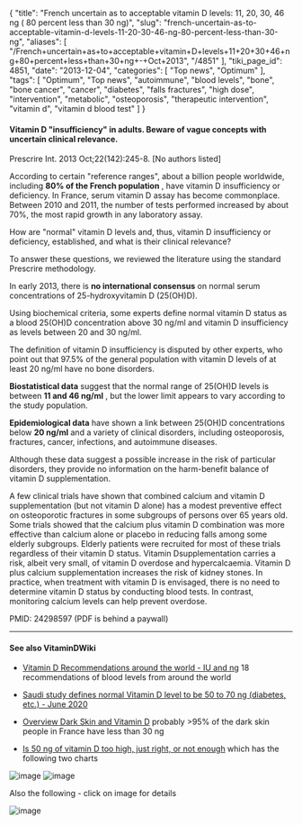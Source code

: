{
    "title": "French uncertain as to acceptable vitamin D levels: 11, 20, 30, 46 ng ( 80 percent less than 30 ng)",
    "slug": "french-uncertain-as-to-acceptable-vitamin-d-levels-11-20-30-46-ng-80-percent-less-than-30-ng",
    "aliases": [
        "/French+uncertain+as+to+acceptable+vitamin+D+levels+11+20+30+46+ng+80+percent+less+than+30+ng+-+Oct+2013",
        "/4851"
    ],
    "tiki_page_id": 4851,
    "date": "2013-12-04",
    "categories": [
        "Top news",
        "Optimum"
    ],
    "tags": [
        "Optimum",
        "Top news",
        "autoimmune",
        "blood levels",
        "bone",
        "bone cancer",
        "cancer",
        "diabetes",
        "falls fractures",
        "high dose",
        "intervention",
        "metabolic",
        "osteoporosis",
        "therapeutic intervention",
        "vitamin d",
        "vitamin d blood test"
    ]
}


#### Vitamin D "insufficiency" in adults. Beware of vague concepts with uncertain clinical relevance.

Prescrire Int. 2013 Oct;22(142):245-8. <span>[No authors listed]</span>

According to certain "reference ranges", about a billion people worldwide, including  **80% of the French population** , have vitamin D insufficiency or deficiency. In France, serum vitamin D assay has become commonplace. Between 2010 and 2011, the number of tests performed increased by about 70%, the most rapid growth in any laboratory assay. 

How are "normal" vitamin D levels and, thus, vitamin D insufficiency or deficiency, established, and what is their clinical relevance? 

To answer these questions, we reviewed the literature using the standard Prescrire methodology.

In early 2013, there is  **no international consensus**  on normal serum concentrations of 25-hydroxyvitamin D (25(OH)D). 

Using biochemical criteria, some experts define normal vitamin D status as a blood 25(OH)D concentration above 30 ng/ml and vitamin D insufficiency as levels between 20 and 30 ng/ml. 

The definition of vitamin D insufficiency is disputed by other experts, who point out that 97.5% of the general population with vitamin D levels of at least 20 ng/ml have no bone disorders. 

 **Biostatistical data**  suggest that the normal range of 25(OH)D levels is between  **11 and 46 ng/ml** , but the lower limit appears to vary according to the study population. 

 **Epidemiological data**  have shown a link between 25(OH)D concentrations below  **20 ng/ml** and a variety of clinical disorders, including osteoporosis, fractures, cancer, infections, and autoimmune diseases. 

Although these data suggest a possible increase in the risk of particular disorders, they provide no information on the harm-benefit balance of vitamin D supplementation. 

A few clinical trials have shown that combined calcium and vitamin D supplementation (but not vitamin D alone) has a modest preventive effect on osteoporotic fractures in some subgroups of persons over 65 years old. Some trials showed that the calcium plus vitamin D combination was more effective than calcium alone or placebo in reducing falls among some elderly subgroups. Elderly patients were recruited for most of these trials regardless of their vitamin D status. Vitamin Dsupplementation carries a risk, albeit very small, of vitamin D overdose and hypercalcaemia. Vitamin D plus calcium supplementation increases the risk of kidney stones. In practice, when treatment with vitamin D is envisaged, there is no need to determine vitamin D status by conducting blood tests. In contrast, monitoring calcium levels can help prevent overdose. 

PMID:     24298597  (PDF is behind a paywall)

---

#### See also VitaminDWiki

* [Vitamin D Recommendations around the world - IU and ng](/posts/vitamin-d-recommendations-around-the-world-iu-and-ng)  18 recommendations of blood levels from around the world

* [Saudi study defines normal Vitamin D level to be 50 to 70 ng (diabetes, etc.) - June 2020](/posts/saudi-study-defines-normal-vitamin-d-level-to-be-50-to-70-ng-diabetes-etc)

* [Overview Dark Skin and Vitamin D](/posts/overview-dark-skin-and-vitamin-d) probably >95% of the dark skin people in France have less than 30 ng

* [Is 50 ng of vitamin D too high, just right, or not enough](/posts/is-50-ng-of-vitamin-d-too-high-just-right-or-not-enough) which has the following two charts

<img src="/attachments/d3.mock.jpg" alt="image">	

<img src="/attachments/d3.mock.jpg" alt="image"> 

Also the following - click on image for details

<img src="/attachments/d3.mock.jpg" alt="image">
